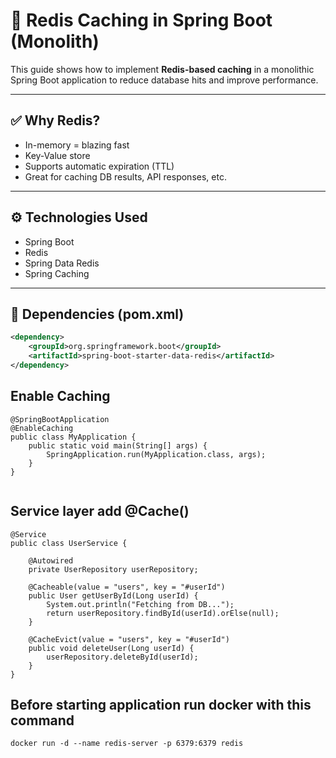 # 🧠 Redis Caching in Spring Boot (Monolith)

This guide shows how to implement **Redis-based caching** in a monolithic Spring Boot application to reduce database hits and improve performance.

---

## ✅ Why Redis?

- In-memory = blazing fast
- Key-Value store
- Supports automatic expiration (TTL)
- Great for caching DB results, API responses, etc.

---

## ⚙️ Technologies Used

- Spring Boot
- Redis
- Spring Data Redis
- Spring Caching

---

## 🧰 Dependencies (pom.xml)

```xml
<dependency>
    <groupId>org.springframework.boot</groupId>
    <artifactId>spring-boot-starter-data-redis</artifactId>
</dependency>
```


## Enable Caching 

```
@SpringBootApplication
@EnableCaching
public class MyApplication {
    public static void main(String[] args) {
        SpringApplication.run(MyApplication.class, args);
    }
}


```


## Service layer add @Cache()

```
@Service
public class UserService {

    @Autowired
    private UserRepository userRepository;

    @Cacheable(value = "users", key = "#userId")
    public User getUserById(Long userId) {
        System.out.println("Fetching from DB...");
        return userRepository.findById(userId).orElse(null);
    }

    @CacheEvict(value = "users", key = "#userId")
    public void deleteUser(Long userId) {
        userRepository.deleteById(userId);
    }
}

```

## Before starting application run docker with this command
```
docker run -d --name redis-server -p 6379:6379 redis

```

